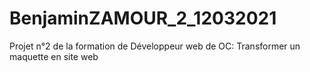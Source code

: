 # BenjaminZAMOUR_2_12032021

Projet n°2 de la formation de Développeur web de OC: Transformer un maquette en site web
